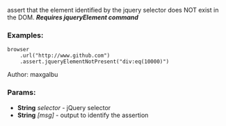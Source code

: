

<!-- Start coffee/assertions/jqueryElementNotPresent.coffee -->

assert that the element identified by the jquery selector does NOT exist in the DOM.
***Requires jqueryElement command***
### Examples:

    browser
        .url("http://www.github.com")
        .assert.jqueryElementNotPresent("div:eq(10000)")

Author: maxgalbu

### Params:

* **String** *selector* - jQuery selector
* **String** *[msg]* - output to identify the assertion

<!-- End coffee/assertions/jqueryElementNotPresent.coffee -->

